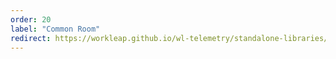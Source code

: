 ```yaml
---
order: 20
label: "Common Room"
redirect: https://workleap.github.io/wl-telemetry/standalone-libraries/setup-common-room/
---
```

